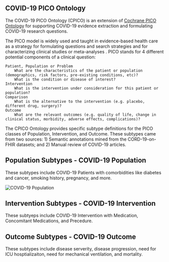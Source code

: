 ## COVID-19 PICO Ontology
The COVID-19 PICO Ontology (CPICO) is an extension of [Cochrane PICO Ontology](https://linkeddata.cochrane.org/pico-ontology) for supporting COVID-19 evidence extraction and formulating COVID-19 research questions.

The PICO model is widely used and taught in evidence-based health care as a strategy for formulating questions and search strategies and for characterizing clinical studies or meta-analyses . PICO stands for 4 different potential components of a clinical question:

    Patient, Population or Problem
        What are the characteristics of the patient or population (demographics, risk factors, pre-existing conditions, etc)?
        What is the condition or disease of interest?
    Intervention
        What is the intervention under consideration for this patient or population?
    Comparison
        What is the alternative to the intervention (e.g. placebo, different drug, surgery)?
    Outcome
        What are the relevant outcomes (e.g. quality of life, change in clinical status, morbidity, adverse effects, complications)?
        

The CPICO Ontology provides specific subtype definitions for the PICO classes of Population, Intervention, and Outcome. These subtypes came from two sources: 1) Semantic annotations mined from the CORD-19-on-FHIR datasets; and 2) Manual review of COVID-19 articles.

## Population Subtypes - COVID-19 Population
These subtypes include COVID-19 Patients with comorbidities like diabetes and cancer, smoking history, pregnancy, and more.

![COVID-19 Population](https://github.com/fhircat/CORD-19-on-FHIR/blob/master/ontologies/population_substypes.png "COVID-19 Population")



## Intervention Subtypes - COVID-19 Intervention
These subtyeps include COVID-19 Intervention with Medication, Concomitant Medications, and Precedure.

## Outcome Subtypes - COVID-19 Outcome
These subtypes include disease serverity, disease progression, need for ICU hosptializaiton, need for mechanical ventilation, and mortality.


